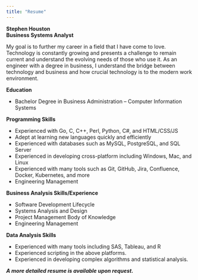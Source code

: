 ```yaml
---
title: "Resume"
---
```

**Stephen Houston**  
**Business Systems Analyst**

My goal is to further my career in a field that I have come to love. Technology is constantly growing and presents a challenge to remain current and understand the evolving needs of those who use it. As an engineer with a degree in business, I understand the bridge between technology and business and how crucial technology is to the modern work environment.

**Education**

* Bachelor Degree in Business Administration – Computer Information Systems

**Programming Skills**

* Experienced with Go, C, C++, Perl, Python, C#, and HTML/CSS/JS
* Adept at learning new languages quickly and efficiently
* Experienced with databases such as MySQL, PostgreSQL, and SQL Server
* Experienced in developing cross-platform including Windows, Mac, and Linux
* Experienced with many tools such as Git, GitHub, Jira, Confluence, Docker, Kubernetes, and more
* Engineering Management

**Business Analysis Skills/Experience**

* Software Development Lifecycle
* Systems Analysis and Design
* Project Management Body of Knowledge
* Engineering Management

**Data Analysis Skills**

* Experienced with many tools including SAS, Tableau, and R
* Experienced scripting in the above platforms.
* Experienced in developing complex algorithms and statistical analysis.

***A more detailed resume is available upon request.***
